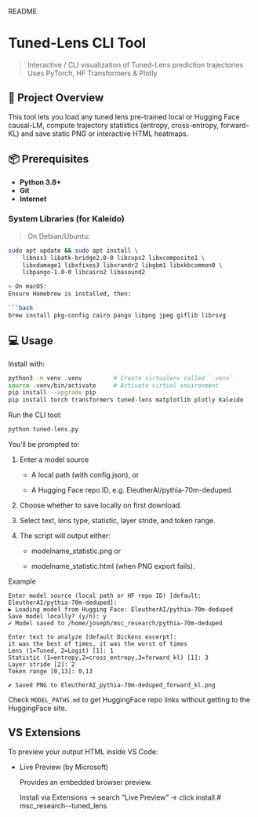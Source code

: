 README

# Tuned-Lens CLI Tool

> Interactive / CLI visualization of Tuned-Lens prediction trajectories  
> Uses PyTorch, HF Transformers & Plotly

## 🚀 Project Overview

This tool lets you load any tuned lens pre-trained local or Hugging Face causal-LM, compute trajectory statistics (entropy, cross-entropy, forward-KL) and save static PNG or interactive HTML heatmaps.

## 📦 Prerequisites

- **Python 3.8+**  
- **Git**  
- **Internet**

### System Libraries (for Kaleido)

> On Debian/Ubuntu:
```bash
sudo apt update && sudo apt install \
    libnss3 libatk-bridge2.0-0 libcups2 libxcomposite1 \
    libxdamage1 libxfixes3 libxrandr2 libgbm1 libxkbcommon0 \
    libpango-1.0-0 libcairo2 libasound2

> On macOS:
Ensure Homebrew is installed, then:

```bash
brew install pkg-config cairo pango libpng jpeg giflib librsvg
```

## 💻 Usage
Install with:
```bash
python3 -m venv .venv         # Create virtualenv called `.venv`
source .venv/bin/activate     # Activate virtual environment
pip install --upgrade pip
pip install torch transformers tuned-lens matplotlib plotly kaleido

```

Run the CLI tool:
```bash
python tuned-lens.py
```

You’ll be prompted to:

1. Enter a model source

    - A local path (with config.json), or

    - A Hugging Face repo ID, e.g. EleutherAI/pythia-70m-deduped.

2. Choose whether to save locally on first download.

3. Select text, lens type, statistic, layer stride, and token range.

4. The script will output either:

   - modelname_statistic.png or

   - modelname_statistic.html (when PNG export fails).

Example
````
Enter model source (local path or HF repo ID) [default: EleutherAI/pythia-70m-deduped]:
▶ Loading model from Hugging Face: EleutherAI/pythia-70m-deduped
Save model locally? (y/n): y
✔ Model saved to /home/joseph/msc_research/pythia-70m-deduped

Enter text to analyze [default Dickens excerpt]:
it was the best of times, it was the worst of times
Lens (1=Tuned, 2=Logit) [1]: 1
Statistic (1=entropy,2=cross_entropy,3=forward_kl) [1]: 3
Layer stride [2]: 2
Token range [0,13]: 0,13

✔ Saved PNG to EleutherAI_pythia-70m-deduped_forward_kl.png

````
Check `MODEL_PATHS.md` to get HuggingFace repo links without getting to the HuggingFace site.

## VS Extensions
To preview your output HTML inside VS Code:

- Live Preview (by Microsoft)

    Provides an embedded browser preview.

    Install via Extensions → search “Live Preview” → click install.# msc_research--tuned_lens
